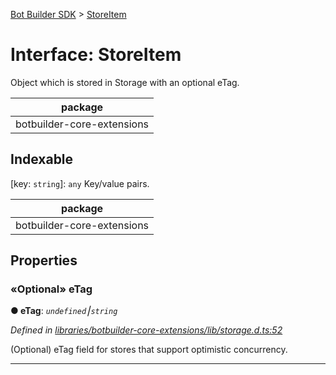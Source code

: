 [Bot Builder SDK](../README.md) > [StoreItem](../interfaces/botbuilder.storeitem.md)



# Interface: StoreItem


Object which is stored in Storage with an optional eTag.

<table>

<thead>

<tr>

<th>package</th>

</tr>

</thead>

<tbody>

<tr>

<td>botbuilder-core-extensions</td>

</tr>

</tbody>

</table>

## Indexable

\[key: `string`\]:&nbsp;`any`
Key/value pairs.

<table>

<thead>

<tr>

<th>package</th>

</tr>

</thead>

<tbody>

<tr>

<td>botbuilder-core-extensions</td>

</tr>

</tbody>

</table>



## Properties
<a id="etag"></a>

### «Optional» eTag

**●  eTag**:  *`undefined`⎮`string`* 

*Defined in [libraries/botbuilder-core-extensions/lib/storage.d.ts:52](https://github.com/Microsoft/botbuilder-js/blob/f8c834f/libraries/botbuilder-core-extensions/lib/storage.d.ts#L52)*



(Optional) eTag field for stores that support optimistic concurrency.




___


